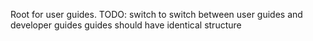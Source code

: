 Root for user guides.
TODO:   switch to switch between user guides and developer guides
        guides should have identical structure